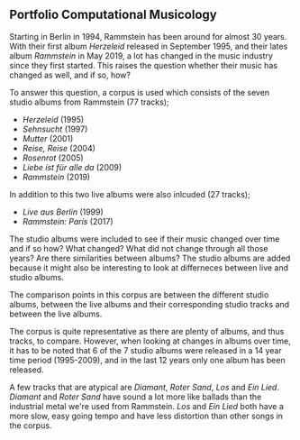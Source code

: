 ## Portfolio Computational Musicology

Starting in Berlin in 1994, Rammstein has been around for almost 30 years. With their first album *Herzeleid* released in September 1995, and their lates album *Rammstein* in May 2019, a lot has changed in the music industry since they first started. This raises the question whether their music has changed as well, and if so, how?

To answer this question, a corpus is used which consists of  the seven studio albums from Rammstein (77 tracks);

* *Herzeleid* (1995)
* *Sehnsucht* (1997)
* *Mutter* (2001)
* *Reise, Reise* (2004)
* *Rosenrot* (2005)
* *Liebe ist für alle da* (2009)
* *Rammstein* (2019)

In addition to this two live albums were also inlcuded (27 tracks);

* *Live aus Berlin* (1999)
* *Rammstein: Paris* (2017)

The studio albums were included to see if their music changed over time and if so how? What changed? What did not change through all those years? Are there similarities between albums?
The studio albums are added because it might also be interesting to look at differneces between live and studio albums.

The comparison points in this corpus are between the different studio albums, between the live albums and their corresponding studio tracks and between the live albums.

The corpus is quite representative as there are plenty of albums, and thus tracks, to compare. However, when looking at changes in albums over time, it has to be noted that 6 of the 7 studio albums were released in a 14 year time period (1995-2009), and in the last 12 years only one album has been released.

A few tracks that are atypical are *Diamant*, *Roter Sand*, *Los* and *Ein Lied*. *Diamant* and *Roter Sand* have sound a lot more like ballads than the industrial metal we're used from Rammstein. *Los* and *Ein Lied* both have a more slow, easy going tempo and have less distortion than other songs in the corpus.

